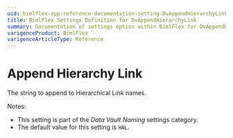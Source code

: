 ```yaml
---
uid: bimlflex-app-reference-documentation-setting-DvAppendHierarchyLink
title: BimlFlex Settings Definition for DvAppendHierarchyLink
summary: Documentation of settings option within BimlFlex for DvAppendHierarchyLink
varigenceProduct: BimlFlex
varigenceArticleType: Reference
---
```


# Append Hierarchy Link

The string to append to Hierarchical Link names.

Notes:

* This setting is part of the *Data Vault Naming* settings category.
* The default value for this setting is `HAL`.
